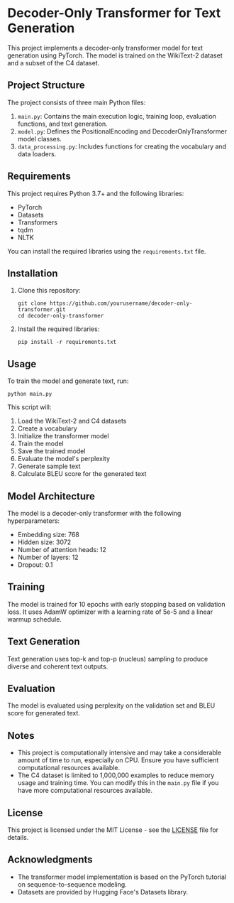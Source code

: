 # Decoder-Only Transformer for Text Generation

This project implements a decoder-only transformer model for text generation using PyTorch. The model is trained on the WikiText-2 dataset and a subset of the C4 dataset.

## Project Structure

The project consists of three main Python files:

1. `main.py`: Contains the main execution logic, training loop, evaluation functions, and text generation.
2. `model.py`: Defines the PositionalEncoding and DecoderOnlyTransformer model classes.
3. `data_processing.py`: Includes functions for creating the vocabulary and data loaders.

## Requirements

This project requires Python 3.7+ and the following libraries:

- PyTorch
- Datasets
- Transformers
- tqdm
- NLTK

You can install the required libraries using the `requirements.txt` file.

## Installation

1. Clone this repository:
   ```
   git clone https://github.com/yourusername/decoder-only-transformer.git
   cd decoder-only-transformer
   ```

2. Install the required libraries:
   ```
   pip install -r requirements.txt
   ```

## Usage

To train the model and generate text, run:

```
python main.py
```

This script will:
1. Load the WikiText-2 and C4 datasets
2. Create a vocabulary
3. Initialize the transformer model
4. Train the model
5. Save the trained model
6. Evaluate the model's perplexity
7. Generate sample text
8. Calculate BLEU score for the generated text

## Model Architecture

The model is a decoder-only transformer with the following hyperparameters:

- Embedding size: 768
- Hidden size: 3072
- Number of attention heads: 12
- Number of layers: 12
- Dropout: 0.1

## Training

The model is trained for 10 epochs with early stopping based on validation loss. It uses AdamW optimizer with a learning rate of 5e-5 and a linear warmup schedule.

## Text Generation

Text generation uses top-k and top-p (nucleus) sampling to produce diverse and coherent text outputs.

## Evaluation

The model is evaluated using perplexity on the validation set and BLEU score for generated text.

## Notes

- This project is computationally intensive and may take a considerable amount of time to run, especially on CPU. Ensure you have sufficient computational resources available.
- The C4 dataset is limited to 1,000,000 examples to reduce memory usage and training time. You can modify this in the `main.py` file if you have more computational resources available.

## License

This project is licensed under the MIT License - see the [LICENSE](LICENSE) file for details.

## Acknowledgments

- The transformer model implementation is based on the PyTorch tutorial on sequence-to-sequence modeling.
- Datasets are provided by Hugging Face's Datasets library.
